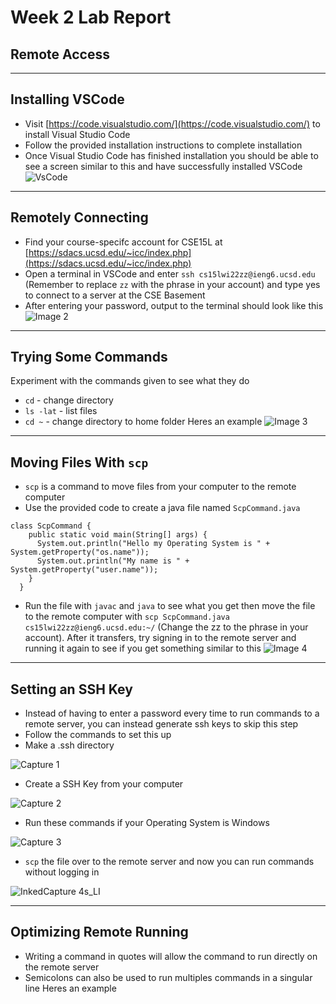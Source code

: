 # Week 2 Lab Report
## **Remote Access**
---

## Installing VSCode
* Visit [https://code.visualstudio.com/](https://code.visualstudio.com/) to install Visual Studio Code
* Follow the provided installation instructions to complete installation
* Once Visual Studio Code has finished installation you should be able to see a screen similar to this and have successfully installed VSCode
![VsCode](https://user-images.githubusercontent.com/97651048/149445811-b387faf3-4e73-4be4-a44b-ff01794d1153.PNG)

---
## Remotely Connecting
* Find your course-specifc account for CSE15L at [https://sdacs.ucsd.edu/~icc/index.php](https://sdacs.ucsd.edu/~icc/index.php)
* Open a terminal in VSCode and enter ```ssh cs15lwi22zz@ieng6.ucsd.edu``` (Remember to replace `zz` with the phrase in your account) and type yes to connect to a server at the CSE Basement
* After entering your password, output to the terminal should look like this
![Image 2](https://user-images.githubusercontent.com/97651048/149445831-4cf1a218-3124-4955-a68a-8561a1265e3a.PNG)

---
## Trying Some Commands
Experiment with the commands given to see what they do
* `cd` - change directory
* `ls -lat` - list files
* `cd ~` - change directory to home folder
Heres an example
![Image 3](https://user-images.githubusercontent.com/97651048/149446900-da2685c3-49bf-4bcf-b88f-f53afb7c513c.PNG)

---
## Moving Files With `scp`
* `scp` is a command to move files from your computer to the remote computer
* Use the provided code to create a java file named `ScpCommand.java`
``` 
class ScpCommand {
    public static void main(String[] args) {
      System.out.println("Hello my Operating System is " + System.getProperty("os.name"));
      System.out.println("My name is " + System.getProperty("user.name"));
    }
  }
```
* Run the file with `javac` and `java` to see what you get then move the file to the remote computer with `scp ScpCommand.java cs15lwi22zz@ieng6.ucsd.edu:~/` (Change the zz to the phrase in your account). After it transfers, try signing in to the remote server and running it again to see if you get something similar to this
![Image 4](https://user-images.githubusercontent.com/97651048/149448776-6893ebd5-5627-4396-a0c2-84872e49fb6f.PNG)



---
## Setting an SSH Key
* Instead of having to enter a password every time to run commands to a remote server, you can instead generate ssh keys to skip this step
* Follow the commands to set this up
* Make a .ssh directory

![Capture 1](https://user-images.githubusercontent.com/97651048/149584240-fdd2f145-1261-4aa9-9bba-7e9662439f85.PNG)

* Create a SSH Key from your computer 

![Capture 2](https://user-images.githubusercontent.com/97651048/149584135-0f7d95ac-ebbb-4a09-8b37-caa7743f14ce.PNG)

* Run these commands if your Operating System is Windows

![Capture 3](https://user-images.githubusercontent.com/97651048/149584211-ece4ad85-7a07-4da9-9a49-cd94316a3290.PNG)

* `scp` the file over to the remote server and now you can run commands without logging in

![InkedCapture 4s_LI](https://user-images.githubusercontent.com/97651048/149586102-5641d27f-f1ac-488a-bf1c-aaf81d3d77ce.jpg)




---
## Optimizing Remote Running
* Writing a command in quotes will allow the command to run directly on the remote server
* Semicolons can also be used to run multiples commands in a singular line
Heres an example



